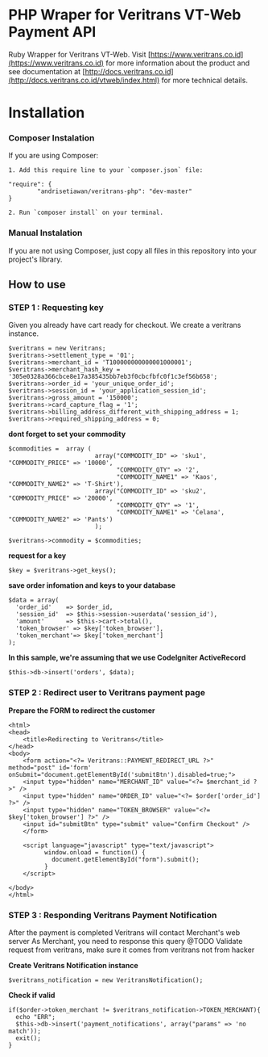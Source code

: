 PHP Wraper for Veritrans VT-Web Payment API
==============================================

Ruby Wrapper for Veritrans VT-Web. Visit [https://www.veritrans.co.id](https://www.veritrans.co.id) for more information about the product and see documentation at [http://docs.veritrans.co.id](http://docs.veritrans.co.id/vtweb/index.html) for more technical details.

# Installation

### Composer Instalation

If you are using Composer: 

	1. Add this require line to your `composer.json` file:

```
"require": {
        "andrisetiawan/veritrans-php": "dev-master"
}

```

	2. Run `composer install` on your terminal.

### Manual Instalation

If you are not using Composer, just copy all files in this repository into your project's library.


## How to use

### STEP 1 : Requesting key

Given you already have cart ready for checkout.
We create a veritrans instance.

```
$veritrans = new Veritrans;
$veritrans->settlement_type = '01';
$veritrans->merchant_id = 'T100000000000001000001';
$veritrans->merchant_hash_key = '305e0328a366cbce8e17a385435bb7eb3f0cbcfbfc0f1c3ef56b658';
$veritrans->order_id = 'your_unique_order_id';
$veritrans->session_id = 'your_application_session_id';
$veritrans->gross_amount = '150000';
$veritrans->card_capture_flag = '1';
$veritrans->billing_address_different_with_shipping_address = 1;
$veritrans->required_shipping_address = 0;

```

**dont forget to set your commodity**

```
$commodities =  array (
						array("COMMODITY_ID" => 'sku1', "COMMODITY_PRICE" => '10000', 
							  "COMMODITY_QTY" => '2', 
						      "COMMODITY_NAME1" => 'Kaos', "COMMODITY_NAME2" => 'T-Shirt'),
						array("COMMODITY_ID" => 'sku2', "COMMODITY_PRICE" => '20000', 
							  "COMMODITY_QTY" => '1', 
						      "COMMODITY_NAME1" => 'Celana', "COMMODITY_NAME2" => 'Pants')
						);
						
$veritrans->commodity = $commodities;

```

**request for a key**

```
$key = $veritrans->get_keys();
```


**save order infomation and keys to your database**

```
$data = array(
  'order_id'    => $order_id,
  'session_id'  => $this->session->userdata('session_id'),
  'amount'      => $this->cart->total(),
  'token_browser' => $key['token_browser'],
  'token_merchant'=> $key['token_merchant']
);
```

**In this sample, we're assuming that we use CodeIgniter ActiveRecord**

```
$this->db->insert('orders', $data);
```

### STEP 2 :  Redirect user to Veritrans payment page

**Prepare the FORM to redirect the customer**

```
<html>
<head>
	<title>Redirecting to Veritrans</title>
</head>
<body>	
	<form action="<?= Veritrans::PAYMENT_REDIRECT_URL ?>" method="post" id='form'  onSubmit="document.getElementById('submitBtn').disabled=true;">
  	<input type="hidden" name="MERCHANT_ID" value="<?= $merchant_id ?>" />
  	<input type="hidden" name="ORDER_ID" value="<?= $order['order_id'] ?>" />
  	<input type="hidden" name="TOKEN_BROWSER" value="<?= $key['token_browser'] ?>" />
  	<input id="submitBtn" type="submit" value="Confirm Checkout" />
	</form>
	
	<script language="javascript" type="text/javascript">
		  window.onload = function() {
		    document.getElementById("form").submit();
		  }
	</script>	
	
</body>
</html>
```


### STEP 3 : Responding Veritrans Payment Notification
After the payment is completed
Veritrans will contact Merchant's web server
As Merchant, you need to response this query
@TODO Validate request from veritrans, make sure it comes from veritrans not from hacker
 
**Create Veritrans Notification instance**

```
$veritrans_notification = new VeritransNotification();
```

**Check if valid**

```
if($order->token_merchant != $veritrans_notification->TOKEN_MERCHANT){
  echo "ERR";
  $this->db->insert('payment_notifications', array("params" => 'no match'));
  exit();
}
```
